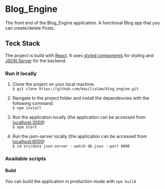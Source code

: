 # Blog_Engine 

The front end of the Blog_Engine application. A functional Blog app that you can create/delete Posts.

## Teck Stack

The project is build with [React](https://reactjs.org/). It uses [styled components](https://styled-components.com/) for styling and [JSON Server](https://www.npmjs.com/package/json-server) for the backend.



### Run it locally

1. Clone the project on your local machine. <br/>
   `$ git clone https://github.com/basilisSam/blog_engine.git`

2. Navigate to the project folder and install the dependencies with the following command. <br/>
   `$ npm install`

3. Run the application locally (the application can be accessed from [localhost:3000](http://localhost:3000/)) <br/>
   `$ npm start`

4. Run the json-server locally (the application can be accessed from [localhost:8000](http://localhost:8000/)) <br/>
   `$ cd src/data json-server --watch db.json --port 8000`

### Available scripts


#### Build

You can build the application in production mode with `npm build`


